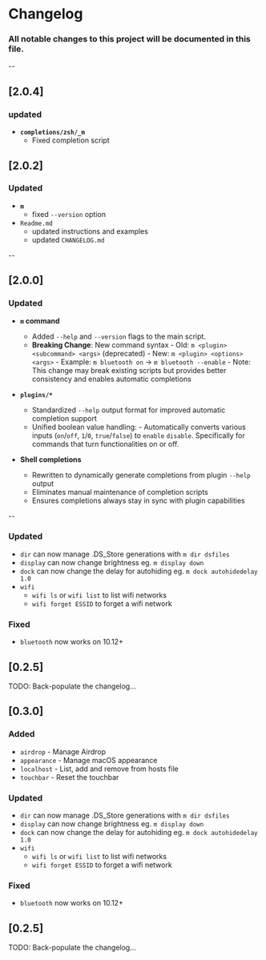 # Changelog

### All notable changes to this project will be documented in this file.
--

## [2.0.4]

### updated
- **`completions/zsh/_m`**
  - Fixed completion script

## [2.0.2]

### Updated
- **`m`**
  - fixed `--version` option
- `Readme.md`
  - updated instructions and examples
  - updated `CHANGELOG.md`


--
## [2.0.0]

### Updated
- **`m` command**
  - Added `--help` and `--version` flags to the main script.
  - **Breaking Change**: New command syntax
  		- Old: `m <plugin> <subcommand> <args>` (deprecated)
    	- New: `m <plugin> <options> <args>`
    	- Example: `m bluetooth on` → `m bluetooth --enable`
    	- Note: This change may break existing scripts but provides better consistency and enables automatic completions

- **`plugins/*`**
  - Standardized `--help` output format for improved automatic completion support
  - Unified boolean value handling:
    	- Automatically converts various inputs (`on`/`off`, `1`/`0`, `true`/`false`) to `enable` `disable`. Specifically for commands that turn functionalities on or off.

- **Shell completions**
  - Rewritten to dynamically generate completions from plugin `--help` output
  - Eliminates manual maintenance of completion scripts
  - Ensures completions always stay in sync with plugin capabilities

--
### Updated

- `dir` can now manage .DS_Store generations with `m dir dsfiles`
- `display` can now change brightness eg. `m display down`
- `dock` can now change the delay for autohiding eg. `m dock autohidedelay 1.0`
- `wifi`
  - `wifi ls` or `wifi list` to list wifi networks
  - `wifi forget ESSID` to forget a wifi network

### Fixed

- `bluetooth` now works on 10.12+

## [0.2.5]

TODO: Back-populate the changelog...

## [0.3.0]

### Added

- `airdrop` - Manage Airdrop
- `appearance` - Manage macOS appearance
- `localhost` - List, add and remove from hosts file
- `touchbar` - Reset the touchbar

### Updated

- `dir` can now manage .DS_Store generations with `m dir dsfiles`
- `display` can now change brightness eg. `m display down`
- `dock` can now change the delay for autohiding eg. `m dock autohidedelay 1.0`
- `wifi`
  - `wifi ls` or `wifi list` to list wifi networks
  - `wifi forget ESSID` to forget a wifi network

### Fixed

- `bluetooth` now works on 10.12+

## [0.2.5]

TODO: Back-populate the changelog...
